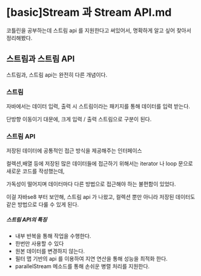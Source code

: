 # [basic]Stream 과 Stream API.md



코틀린을 공부하는데 스트림 api 를 지원한다고 써있어서, 명확하게 알고 싶어 찾아서 정리해봤다.



## 스트림과 스트림 API

스트림과, 스트림 api는 완전히 다른 개념이다.



### 스트림

자바에서는 데이터 입력, 출력 시 스트림이라는 패키지를 통해 데이터를 입력 받는다. 

단방향 이동이기 대문에, 크게 입력 / 출력 스트림으로 구분이 된다.



### 스트림 API

저장된 데이터에 공통적인 접근 방식을 제공해주는 인터페이스

컬렉션,배열 등에 저장된 많은 데이터들에 접근하기 위해서는 iterator 나 loop 문으로 새로운 코드를 작성했는데,

가독성이 떨어지며 데이터마다 다른 방법으로 접근해야 하는 불편함이 있었다.

이걸 자바se8 부터 보안해, 스트림 api 가 나왔고, 컬렉션 뿐만 아니라 저장된 데이터도 같은 방법으로 다룰 수 있게 된다.



#####  스트림 API의 특징

- 내부 반복을 통해 작업을 수행한다.
- 한번만 사용할 수 있다
- 원본 데이터를 변경하지 않는다.
- 필터 맵 기반의 api 를 이용하여 지연 연산을 통해 성능을 최적화 한다.
- parallelStream 메소드를 통해 손쉬운 병렬 처리를 지원한다.

##### 